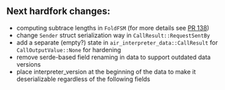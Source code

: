 ## Next hardfork changes:
  - computing subtrace lengths in `FoldFSM` (for more details see [PR 138](https://github.com/fluencelabs/aquavm/pull/138))
  - change `Sender` struct serialization way in `CallResult::RequestSentBy`
  - add a separate (empty?) state in `air_interpreter_data::CallResult` for `CallOutputValue::None` for hardening
  - remove serde-based field renaming in data to support outdated data versions
  - place interpreter_version at the beginning of the data to make it deserializable regardless of the following fields
